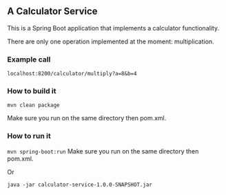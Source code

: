 ## A Calculator Service ##



This is a Spring Boot application that implements a calculator functionality.

There are only one operation implemented at the moment: multiplication.



### Example call

`localhost:8200/calculator/multiply?a=8&b=4`

### How to build it

`mvn clean package`

Make sure you run on the same directory then pom.xml.

### How to run it

`mvn spring-boot:run`
Make sure you run on the same directory then pom.xml.

Or

`java -jar calculator-service-1.0.0-SNAPSHOT.jar`